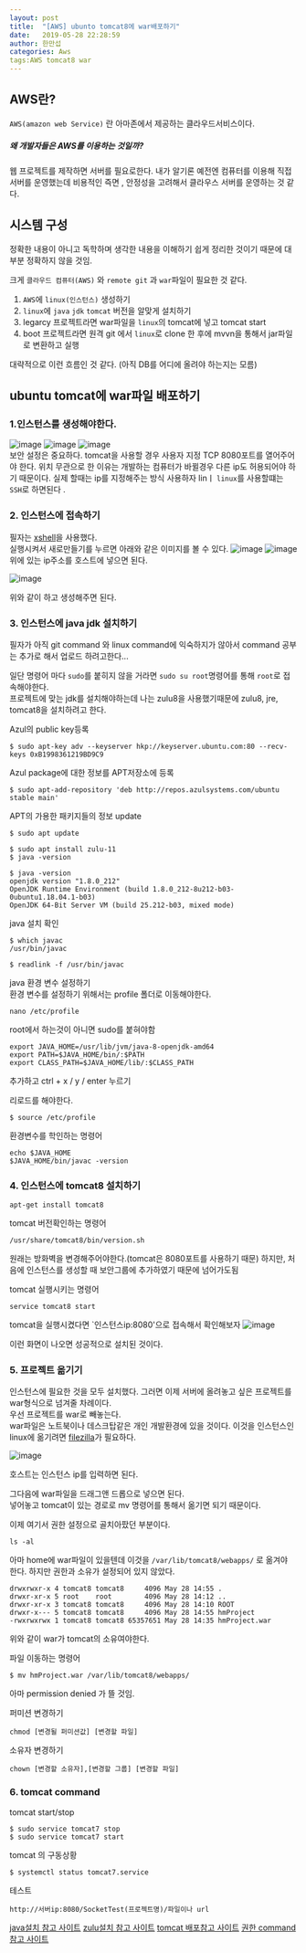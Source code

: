 ```yaml
---
layout: post
title:  "[AWS] ubunto tomcat8에 war배포하기"
date:   2019-05-28 22:28:59
author: 한만섭
categories: Aws
tags:AWS tomcat8 war
---
```



## AWS란?

`AWS(amazon web Service)` 란 아마존에서 제공하는 클라우드서비스이다.  
##### 왜 개발자들은 AWS를 이용하는 것일까? 
웹 프로젝트를 제작하면 서버를 필요로한다. 내가 알기론 예전엔 컴퓨터를 이용해 직접 서버를 운영했는데 비용적인 즉면 , 안정성을 고려해서 클라우스 서버를
운영하는 것 같다.


## 시스템 구성 

정확한 내용이 아니고 독학하며 생각한 내용을 이해하기 쉽게 정리한 것이기 때문에 대부분 정확하지 않을 것임.

크게 `클라우드 컴퓨터(AWS)` 와 `remote git` 과 `war`파일이 필요한 것 같다.  
1. `AWS`에 `linux(인스턴스)` 생성하기  
2. `linux`에 `java` `jdk` `tomcat` 버전을 알맞게 설치하기 
3. legarcy 프로젝트라면 war파일을 `linux`의 tomcat에 넣고 tomcat start
4. boot 프로젝트라면 원격 git 에서 `linux`로 clone 한 후에 mvvn을 통해서 jar파일로 변환하고 실행  

대략적으로 이런 흐름인 것 같다. (아직 DB를 어디에 올려야 하는지는 모름)  

## ubuntu tomcat에 war파일 배포하기 

### 1.인스턴스를 생성해야한다. 
![image](https://user-images.githubusercontent.com/46010705/58495735-29af6380-81b3-11e9-92e9-873419aec222.png)
![image](https://user-images.githubusercontent.com/46010705/58495769-4350ab00-81b3-11e9-9281-588f90cf2fa7.png)
![image](https://user-images.githubusercontent.com/46010705/58495818-6b400e80-81b3-11e9-8074-44101b2f837d.png)  
보안 설정은 중요하다. tomcat을 사용할 경우 사용자 지정 TCP 8080포트를 열어주어야 한다. 
위치 무관으로 한 이유는 개발하는 컴퓨터가 바뀔경우 다른 ip도 허용되어야 하기 때문이다. 실제 할때는 ip를 지정해주는 방식 사용하자 linㅣ
`linux`를 사용할떄는 `SSH`로 하면된다 . 


### 2. 인스턴스에 접속하기 

필자는 [xshell](https://www.netsarang.com/ko/xshell/)을 사용했다.  
실행시켜서 새로만들기를 누르면 아래와 같은 이미지를 볼 수 있다. 
![image](https://user-images.githubusercontent.com/46010705/58496048-ffaa7100-81b3-11e9-85a6-4e6ff414bbf7.png)
![image](https://user-images.githubusercontent.com/46010705/58496153-3ed8c200-81b4-11e9-8f79-a992a61f8b5e.png)  
위에 있는 ip주소를 호스트에 넣으면 된다.  


![image](https://user-images.githubusercontent.com/46010705/58496190-5c0d9080-81b4-11e9-893a-1e8f5fe05d2f.png)  


위와 같이 하고 생성해주면 된다. 

### 3. 인스턴스에 java jdk 설치하기 

필자가 아직 git command 와 linux command에 익숙하지가 않아서 command 공부는 추가로 해서 업로드 하려고한다...

일단 명령어 마다 `sudo`를 붙히지 않을 거라면 `sudo su root`명령어를 통해 `root`로 접속해야한다.  
프로젝트에 맞는 jdk를 설치해야하는데 나는 zulu8을 사용했기때문에 zulu8, jre, tomcat8을 설치하려고 한다.  


Azul의 public key등록
```
$ sudo apt-key adv --keyserver hkp://keyserver.ubuntu.com:80 --recv-keys 0xB1998361219BD9C9
```

Azul package에 대한 정보를 APT저장소에 등록
```
$ sudo apt-add-repository 'deb http://repos.azulsystems.com/ubuntu stable main'
```

APT의 가용한 패키지들의 정보 update
```
$ sudo apt update
```

```
$ sudo apt install zulu-11
$ java -version
```
```
$ java -version
openjdk version "1.8.0_212"
OpenJDK Runtime Environment (build 1.8.0_212-8u212-b03-0ubuntu1.18.04.1-b03)
OpenJDK 64-Bit Server VM (build 25.212-b03, mixed mode)
```

java 설치 확인 
```
$ which javac
/usr/bin/javac
```
```
$ readlink -f /usr/bin/javac
```

java 환경 변수 설정하기  
환경 변수를 설정하기 위해서는 profile 폴더로 이동해야한다. 
```
nano /etc/profile
```
root에서 하는것이 아니면 sudo를 붙혀야함  
```
export JAVA_HOME=/usr/lib/jvm/java-8-openjdk-amd64
export PATH=$JAVA_HOME/bin/:$PATH
export CLASS_PATH=$JAVA_HOME/lib/:$CLASS_PATH
```
추가하고 ctrl + x / y / enter 누르기  

리로드를 해야한다. 
```
$ source /etc/profile
``` 

환경변수를 학인하는 명령어 
```
echo $JAVA_HOME
$JAVA_HOME/bin/javac -version
```


### 4. 인스턴스에 tomcat8 설치하기 

```
apt-get install tomcat8
```
tomcat 버전확인하는 명령어 
```
/usr/share/tomcat8/bin/version.sh
```

원래는 방화벽을 변경해주어야한다.(tomcat은 8080포트를 사용하기 때문) 하지만, 처음에 인스턴스를 생성할 때 보안그룹에 추가하였기 때문에 넘어가도됨 

tomcat 실행시키는 명령어 
```
service tomcat8 start
```

tomcat을 실행시켰다면 `인스턴스ip:8080'으로 접속해서 확인해보자 
![image](https://user-images.githubusercontent.com/46010705/58497528-1acab000-81b7-11e9-9a1f-20b220cfc71b.png)  


이런 화면이 나오면 성공적으로 설치된 것이다. 


### 5. 프로젝트 옮기기 

인스턴스에 필요한 것을 모두 설치했다. 그러면 이제 서버에 올려놓고 싶은 프로젝트를 war형식으로 넘겨줄 차례이다.   
우선 프로젝트를 war로 빼놓는다.   
war파일은 노트북이나 데스크탑같은 개인 개발환경에 있을 것이다. 이것을 인스턴스인 linux에 옮기려면 [filezilla](https://filezilla-project.org)가 필요하다.

![image](https://user-images.githubusercontent.com/46010705/58497813-b8be7a80-81b7-11e9-9bbd-5daecd7ee681.png)


호스트는 인스턴스 ip를 입력하면 된다.  

그다음에 war파일을 드래그앤 드롭으로 넣으면 된다.  
넣어놓고 tomcat이 있는 경로로 mv 명령어를 통해서 옮기면 되기 때문이다. 

이제 여기서 권한 설정으로 골치아팠던 부분이다. 
```
ls -al
``` 

아마 home에 war파일이 있을텐데 이것을 `/var/lib/tomcat8/webapps/` 로 옮겨야 한다.
하지만 권한과 소유가 설정되어 있지 않았다.
```
drwxrwxr-x 4 tomcat8 tomcat8     4096 May 28 14:55 .
drwxr-xr-x 5 root    root        4096 May 28 14:12 ..
drwxr-xr-x 3 tomcat8 tomcat8     4096 May 28 14:10 ROOT
drwxr-x--- 5 tomcat8 tomcat8     4096 May 28 14:55 hmProject
-rwxrwxrwx 1 tomcat8 tomcat8 65357651 May 28 14:35 hmProject.war

```

위와 같이 war가 tomcat의 소유여야한다. 

파일 이동하는 명령어 
```
$ mv hmProject.war /var/lib/tomcat8/webapps/
```

아마 permission denied 가 뜰 것임.


퍼미션 변경하기 
```
chmod [변경될 퍼미션값] [변경할 파일]
```

소유자 변경하기 
```
chown [변경할 소유자],[변경할 그룹] [변경할 파일]
```

### 6. tomcat command


tomcat start/stop
```
$ sudo service tomcat7 stop
$ sudo service tomcat7 start
```

tomcat 의 구동상황
```
$ systemctl status tomcat7.service
```

테스트
```
http://서버ip:8080/SocketTest(프로젝트명)/파일이나 url
```

[java설치 참고 사이트](https://minimi22.tistory.com/5?category=768638)
[zulu설치 참고 사이트](http://geeks.underslow.com/36/)
[tomcat 배포참고 사이트](http://blog.naver.com/PostView.nhn?blogId=loverman85&logNo=221073024524&categoryNo=35&parentCategoryNo=0&viewDate=&currentPage=1&postListTopCurrentPage=1&from=postView)
[권한 command 참고 사이트](https://conory.com/blog/19194)
